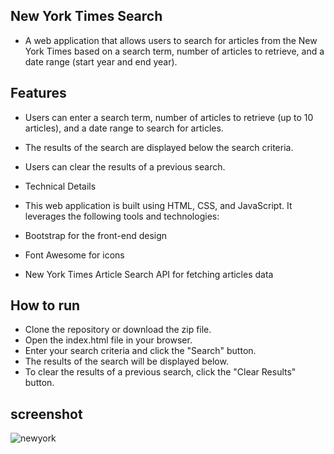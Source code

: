 ## New York Times Search
- A web application that allows users to search for articles from the New York Times based on a search term, number of articles to retrieve, and a date range (start year and end year).

## Features
- Users can enter a search term, number of articles to retrieve (up to 10 articles), and a date range to search for articles.
- The results of the search are displayed below the search criteria.
- Users can clear the results of a previous search.
- Technical Details
- This web application is built using HTML, CSS, and JavaScript. It leverages the following tools and technologies:

- Bootstrap for the front-end design
- Font Awesome for icons
- New York Times Article Search API for fetching articles data
## How to run
- Clone the repository or download the zip file.
- Open the index.html file in your browser.
- Enter your search criteria and click the "Search" button.
- The results of the search will be displayed below.
- To clear the results of a previous search, click the "Clear Results" button.

## screenshot 
![newyork](https://user-images.githubusercontent.com/102771343/216945464-17699c82-4151-4c58-ad2b-717a69472e20.JPG)
